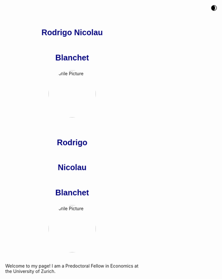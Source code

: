 <div style="max-width: 800px; margin: 0 auto; padding: 20px; text-align: left;">
  <!-- Name and Profile Picture -->
  <div style="display: flex; flex-direction: column; align-items: center;">
    <p class="title">Rodrigo Nicolau</p>
    <p class="title">Blanchet</p>
    <img src="https://github.com/rodrigonicolau/rodrigonicolau.github.io/blob/main/profile.jpg?raw=true" alt="Profile Picture" width="150" style="border-radius: 50%; object-fit: cover; margin-bottom: 20px;">
  </div>

<div style="max-width: 800px; margin: 0 auto; padding: 20px; text-align: left;">
  <!-- Name and Profile Picture -->
  <div style="display: flex; flex-direction: column; align-items: center;">
    <p class="title">Rodrigo</p>
    <p class="title">Nicolau</p>
    <p class="title">Blanchet</p>
    <img src="https://github.com/rodrigonicolau/rodrigonicolau.github.io/blob/main/profile.jpg?raw=true" alt="Profile Picture" width="150" style="border-radius: 50%; object-fit: cover; margin-bottom: 20px;">
  </div>

  <!-- Introduction Text -->
  <p> Welcome to my page! I am a Predoctoral Fellow in Economics at the University of Zurich.</p>
</div>

<!-- Dark Mode Toggle Button -->
<button onclick="toggleDarkMode()" id="darkModeButton" style="position: fixed; top: 10px; right: 10px; padding: 10px; border: none; background: transparent; cursor: pointer; font-size: 20px;">
  <span id="icon">🌒</span>
</button>

<style>
  /* Title Styling */
  .title {
    font-weight: bold;
    font-size: 1.8em;
    color: navy;
    font-family: 'Arial', sans-serif;
  }

  /* Dark Mode Styling */
  .dark-mode {
    background-color: #121212;
    color: #ffffff;
  }
  .dark-mode .title, .dark-mode p {
    color: #ffffff;
  }
</style>

<script>
  if (window.matchMedia('(prefers-color-scheme: dark)').matches) {
    document.body.classList.add("dark-mode");
    document.getElementById("icon").textContent = "☀️";
  } else {
    document.body.classList.add("light-mode");
  }

  function toggleDarkMode() {
    document.body.classList.toggle("dark-mode");
    document.body.classList.toggle("light-mode");
    const icon = document.getElementById("icon");
    icon.textContent = document.body.classList.contains("dark-mode") ? "☀️" : "🌒";
  }
</script>


<style>
  header {
    display: none;
  }
</style>

<style>
  footer {
    display: none;
  }
</style>

